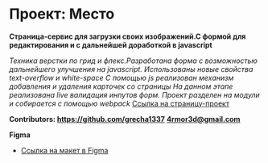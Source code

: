 # Проект: Место

**Страница-сервис для загрузки своих изображений.С формой для редактирования и с дальнейшей доработкой в javascript**

*Техника верстки по грид  и флекс.Разработана форма с возможностью дальнейшего улучшения на javascript.*
*Использованы новые свойства text-overflow и white-space*
*С помощью js реализован механизм добавления и удаления карточек со страницы*
*На данном этапе реализована live валидация инпутов форм. Проект разделен на модули и собирается с помощью webpack*
[Ссылка на страницу-проект](https://george051191.github.io/mesto-project/)

**Contributors: https://github.com/grecha1337**
               **4rmor3d@gmail.com**


**Figma**

* [Ссылка на макет в Figma](https://www.figma.com/file/2cn9N9jSkmxD84oJik7xL7/JavaScript.-Sprint-4?node-id=0%3A1)

